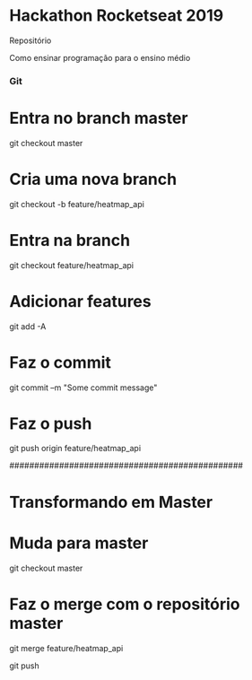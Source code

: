 # Hackathon Rocketseat 2019

Repositório

Como ensinar programação para o ensino médio



### Git 

# Entra no branch master
git checkout master

# Cria uma nova branch
git checkout -b feature/heatmap_api

# Entra na branch
git checkout feature/heatmap_api

# Adicionar features
git add -A

# Faz o commit
git commit –m "Some commit message"

# Faz o push
git push origin feature/heatmap_api

###############################################
# Transformando em Master
# Muda para master
git checkout master

# Faz o merge com o repositório master
git merge feature/heatmap_api

git push